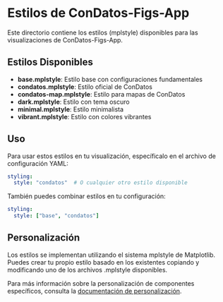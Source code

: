 # Estilos de ConDatos-Figs-App

Este directorio contiene los estilos (mplstyle) disponibles para las visualizaciones de ConDatos-Figs-App.

## Estilos Disponibles

- **base.mplstyle**: Estilo base con configuraciones fundamentales
- **condatos.mplstyle**: Estilo oficial de ConDatos
- **condatos-map.mplstyle**: Estilo para mapas de ConDatos
- **dark.mplstyle**: Estilo con tema oscuro
- **minimal.mplstyle**: Estilo minimalista
- **vibrant.mplstyle**: Estilo con colores vibrantes

## Uso

Para usar estos estilos en tu visualización, específicalo en el archivo de configuración YAML:

```yaml
styling:
  style: "condatos"  # O cualquier otro estilo disponible
```

También puedes combinar estilos en tu configuración:

```yaml
styling:
  style: ["base", "condatos"]
```

## Personalización

Los estilos se implementan utilizando el sistema mplstyle de Matplotlib. Puedes crear tu propio estilo basado en los existentes copiando y modificando uno de los archivos .mplstyle disponibles.

Para más información sobre la personalización de componentes específicos, consulta la [documentación de personalización](../docs/index.md#personalización).
